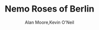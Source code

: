 ---
title: Nemo Roses of Berlin
author: Alan Moore,Kevin O'Neil
readingDate: 2014-08-16
purchaseLink:
---